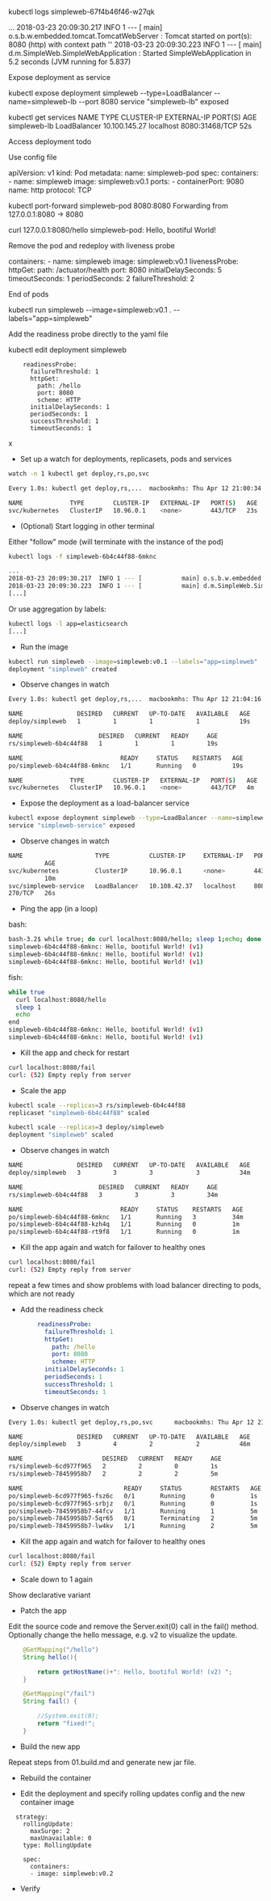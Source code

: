 

kubectl logs simpleweb-67f4b46f46-w27qk

...
2018-03-23 20:09:30.217  INFO 1 --- [           main] o.s.b.w.embedded.tomcat.TomcatWebServer  : Tomcat started on port(s): 8080 (http) with context path ''
2018-03-23 20:09:30.223  INFO 1 --- [           main] d.m.SimpleWeb.SimpleWebApplication       : Started SimpleWebApplication in 5.2 seconds (JVM running for 5.837)

Expose deployment as service

kubectl expose deployment simpleweb --type=LoadBalancer --name=simpleweb-lb --port 8080
service "simpleweb-lb" exposed

kubectl get services
NAME           TYPE           CLUSTER-IP       EXTERNAL-IP   PORT(S)          AGE
simpleweb-lb   LoadBalancer   10.100.145.27    localhost     8080:31468/TCP   52s

Access deployment todo

Use config file

apiVersion: v1
kind: Pod
metadata:
  name: simpleweb-pod
spec:
  containers:
    - name: simpleweb
      image: simpleweb:v0.1
      ports:
        - containerPort: 9080
          name: http
          protocol: TCP

kubectl port-forward simpleweb-pod 8080:8080
Forwarding from 127.0.0.1:8080 -> 8080

curl 127.0.0.1:8080/hello
simpleweb-pod: Hello, bootiful World!

Remove the pod and redeploy with liveness probe

  containers:
    - name: simpleweb
      image: simpleweb:v0.1
      livenessProbe:
        httpGet:
          path: /actuator/health
          port: 8080
        initialDelaySeconds: 5
        timeoutSeconds: 1
        periodSeconds: 2
        failureThreshold: 2
        
End of pods

kubectl run simpleweb --image=simpleweb:v0.1 . --labels="app=simpleweb"

Add the readiness probe directly to the yaml file

kubectl edit deployment simpleweb

        readinessProbe:
          failureThreshold: 1
          httpGet:
            path: /hello
            port: 8080
            scheme: HTTP
          initialDelaySeconds: 1
          periodSeconds: 1
          successThreshold: 1
          timeoutSeconds: 1


x

* Set up a watch for deployments, replicasets, pods and services

```bash
watch -n 1 kubectl get deploy,rs,po,svc

Every 1.0s: kubectl get deploy,rs,...  macbookmhs: Thu Apr 12 21:00:34 2018

NAME             TYPE        CLUSTER-IP   EXTERNAL-IP   PORT(S)   AGE
svc/kubernetes   ClusterIP   10.96.0.1    <none>        443/TCP   23s

```

* (Optional) Start logging in other terminal

Either "follow" mode (will terminate with the instance of the pod)

```bash
kubectl logs -f simpleweb-6b4c44f88-6mknc

...
2018-03-23 20:09:30.217  INFO 1 --- [           main] o.s.b.w.embedded.tomcat.TomcatWebServer  : Tomcat started on port(s): 8080 (http) with context path ''
2018-03-23 20:09:30.223  INFO 1 --- [           main] d.m.SimpleWeb.SimpleWebApplication       : Started SimpleWebApplication in 5.2 seconds (JVM running for 5.837)
[...]
```

Or use aggregation by labels:

```bash
kubectl logs -l app=elasticsearch
[...]
```

* Run the image


```bash
kubectl run simpleweb --image=simpleweb:v0.1 --labels="app=simpleweb"
deployment "simpleweb" created
```

* Observe changes in watch

```bash
Every 1.0s: kubectl get deploy,rs,...  macbookmhs: Thu Apr 12 21:04:16 2018

NAME               DESIRED   CURRENT   UP-TO-DATE   AVAILABLE   AGE
deploy/simpleweb   1         1         1            1           19s

NAME                     DESIRED   CURRENT   READY     AGE
rs/simpleweb-6b4c44f88   1         1         1         19s

NAME                           READY     STATUS    RESTARTS   AGE
po/simpleweb-6b4c44f88-6mknc   1/1       Running   0          19s

NAME             TYPE        CLUSTER-IP   EXTERNAL-IP   PORT(S)   AGE
svc/kubernetes   ClusterIP   10.96.0.1    <none>        443/TCP   4m
```

* Expose the deployment as a load-balancer service

```bash
kubectl expose deployment simpleweb --type=LoadBalancer --name=simpleweb-service --port 8080
service "simpleweb-service" exposed
```

* Observe changes in watch

```bash
NAME                    TYPE           CLUSTER-IP     EXTERNAL-IP   PORT(S)
          AGE
svc/kubernetes          ClusterIP      10.96.0.1      <none>        443/TCP
          10m
svc/simpleweb-service   LoadBalancer   10.108.42.37   localhost     8080:30
270/TCP   26s
```

* Ping the app (in a loop)

bash:
```bash
bash-3.2$ while true; do curl localhost:8080/hello; sleep 1;echo; done
simpleweb-6b4c44f88-6mknc: Hello, bootiful World! (v1)
simpleweb-6b4c44f88-6mknc: Hello, bootiful World! (v1)
simpleweb-6b4c44f88-6mknc: Hello, bootiful World! (v1)
```

fish:
```bash
while true
  curl localhost:8080/hello
  sleep 1
  echo
end
simpleweb-6b4c44f88-6mknc: Hello, bootiful World! (v1)
simpleweb-6b4c44f88-6mknc: Hello, bootiful World! (v1)
```

* Kill the app and check for restart
```bash
curl localhost:8080/fail
curl: (52) Empty reply from server
```

* Scale the app
```bash
kubectl scale --replicas=3 rs/simpleweb-6b4c44f88
replicaset "simpleweb-6b4c44f88" scaled

kubectl scale --replicas=3 deploy/simpleweb
deployment "simpleweb" scaled
```
* Observe changes in watch

```bash
NAME               DESIRED   CURRENT   UP-TO-DATE   AVAILABLE   AGE
deploy/simpleweb   3         3         3            3           34m

NAME                     DESIRED   CURRENT   READY     AGE
rs/simpleweb-6b4c44f88   3         3         3         34m

NAME                           READY     STATUS    RESTARTS   AGE
po/simpleweb-6b4c44f88-6mknc   1/1       Running   3          34m
po/simpleweb-6b4c44f88-kzh4q   1/1       Running   0          1m
po/simpleweb-6b4c44f88-rt9f8   1/1       Running   0          1m
```

* Kill the app again and watch for failover to healthy ones

```bash
curl localhost:8080/fail
curl: (52) Empty reply from server
```

repeat a few times and show problems with load balancer directing to pods, which are not ready

* Add the readiness check

```yaml
        readinessProbe:
          failureThreshold: 1
          httpGet:
            path: /hello
            port: 8080
            scheme: HTTP
          initialDelaySeconds: 1
          periodSeconds: 1
          successThreshold: 1
          timeoutSeconds: 1
```

* Observe changes in watch

```bash
Every 1.0s: kubectl get deploy,rs,po,svc      macbookmhs: Thu Apr 12 21:50:03 2018

NAME               DESIRED   CURRENT   UP-TO-DATE   AVAILABLE   AGE
deploy/simpleweb   3         4         2            2           46m

NAME                      DESIRED   CURRENT   READY     AGE
rs/simpleweb-6cd977f965   2         2         0         1s
rs/simpleweb-78459958b7   2         2         2         5m

NAME                            READY     STATUS        RESTARTS   AGE
po/simpleweb-6cd977f965-fsz6c   0/1       Running       0          1s
po/simpleweb-6cd977f965-srbjz   0/1       Running       0          1s
po/simpleweb-78459958b7-44fcv   1/1       Running       1          5m
po/simpleweb-78459958b7-5qr65   0/1       Terminating   2          5m
po/simpleweb-78459958b7-lw4kv   1/1       Running       2          5m
```

* Kill the app again and watch for failover to healthy ones

```bash
curl localhost:8080/fail
curl: (52) Empty reply from server
```

* Scale down to 1 again

Show declarative variant


* Patch the app

Edit the source code and remove the Server.exit(0) call in the fail() method.
Optionally change the hello message, e.g. v2 to visualize the update.

```java
	@GetMapping("/hello")
	String hello(){

		return getHostName()+": Hello, bootiful World! (v2) ";
	}

	@GetMapping("/fail")
	String fail() {

		//System.exit(0);
		return "fixed!";
	}
```

* Build the new app

Repeat steps from 01.build.md and generate new jar file.



* Rebuild the container

* Edit the deployment and specify rolling updates config and the new container image

```
  strategy:
    rollingUpdate:
      maxSurge: 2
      maxUnavailable: 0
    type: RollingUpdate

    spec:
      containers:
      - image: simpleweb:v0.2
```      

* Verify 


